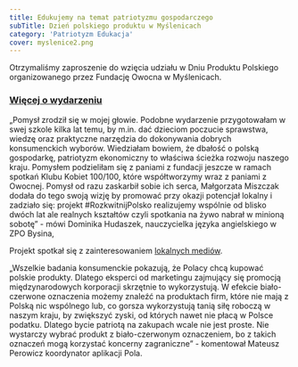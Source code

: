 ```yaml
---
title: Edukujemy na temat patriotyzmu gospodarczego
subTitle: Dzień polskiego produktu w Myślenicach
category: 'Patriotyzm Edukacja'
cover: myslenice2.png
---
```


Otrzymaliśmy zaproszenie do wzięcia udziału w Dniu Produktu Polskiego organizowanego przez Fundację Owocna w Myślenicach.

### [Więcej o wydarzeniu](https://www.myslenice-itv.pl/fundacja-owocna-zaprosila-na-dzien-produktu-polskiego-czyli-promocje-tego-co-polskie-lokalne-i-dobre/)


„Pomysł zrodził się w mojej głowie. Podobne wydarzenie przygotowałam w swej szkole kilka lat temu, by m.in. dać dzieciom  poczucie sprawstwa, wiedzę oraz praktyczne narzędzia do dokonywania dobrych konsumenckich wyborów. Wiedziałam bowiem, że dbałość o polską gospodarkę, patriotyzm ekonomiczny to właściwa ścieżka rozwoju naszego kraju. Pomysłem podzieliłam się z paniami z fundacji jeszcze w ramach spotkań Klubu Kobiet 100/100, które współtworzymy wraz z paniami z Owocnej. Pomysł od razu zaskarbił sobie ich serca, Małgorzata Miszczak dodała do tego swoją wizję by promować przy okazji potencjał lokalny i zadziało się: projekt #RozkwitnijPolsko realizujemy wspólnie od blisko dwóch lat ale realnych kształtów czyli spotkania na żywo nabrał w minioną sobotę” - mówi Dominika Hudaszek, nauczycielka języka angielskiego w ZPO Bysina, 

Projekt spotkał się z zainteresowaniem [lokalnych mediów](https://dziennikpolski24.pl/myslenice-projekt-rozkwitnij-polsko-zacheca-do-bycia-patriotami-na-zakupach/ar/c1-15900269).

„Wszelkie badania konsumenckie pokazują, że Polacy chcą kupować polskie produkty. Dlatego eksperci od marketingu zajmujący się promocją międzynarodowych korporacji skrzętnie to wykorzystują. W efekcie biało-czerwone oznaczenia możemy znaleźć na produktach firm, które nie mają z Polską nic wspólnego lub, co gorsza wykorzystują tanią siłę roboczą w naszym kraju, by zwiększyć zyski, od których nawet nie płacą w Polsce podatku. Dlatego bycie patriotą na zakupach wcale nie jest proste. Nie wystarczy wybrać produkt z biało-czerwonym oznaczeniem, bo z takich oznaczeń mogą korzystać koncerny zagraniczne” - komentował Mateusz Perowicz koordynator aplikacji Pola.